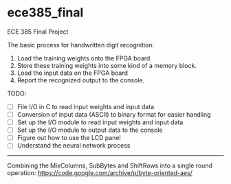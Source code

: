 # ece385_final
ECE 385 Final Project

The basic process for handwritten digit recognition:

1. Load the training weights onto the FPGA board
2. Store these training weights into some kind of a memory block.
3. Load the input data on the FPGA board
4. Report the recognized output to the console. 

TODO:

- [ ] File I/O in C to read input weights and input data
- [ ] Conversion of input data (ASCII) to binary format for easier handling
- [ ] Set up the I/O module to read input weights and input data 
- [ ] Set up the I/O module to output data to the console
- [ ] Figure out how to use the LCD panel
- [ ] Understand the neural network process

-------

Combining the MixColumns, SubBytes and ShiftRows into a single round operation: https://code.google.com/archive/p/byte-oriented-aes/
